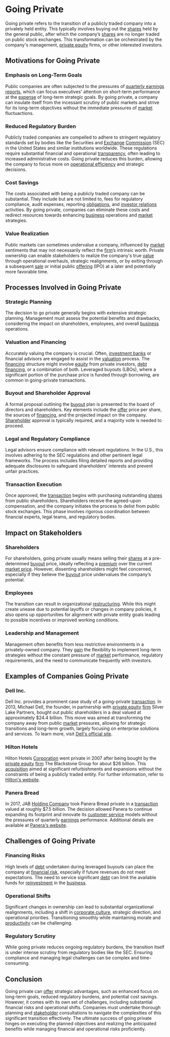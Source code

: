 # Going Private

Going private refers to the transition of a publicly traded company into a privately held entity. This typically involves buying out the [shares](../s/shares.md) held by the general public, after which the company’s [shares](../s/shares.md) are no longer traded on public stock exchanges. This transformation can be orchestrated by the company's management, [private equity](../p/private_equity.md) firms, or other interested investors.

## Motivations for Going Private

### Emphasis on Long-Term Goals
Public companies are often subjected to the pressures of [quarterly earnings reports](../q/quarterly_earnings_reports.md), which can focus executives' attention on short-term performance at the [expense](../e/expense.md) of long-term strategic goals. By going private, a company can insulate itself from the incessant scrutiny of public markets and strive for its long-term objectives without the immediate pressures of [market](../m/market.md) fluctuactions.

### Reduced Regulatory Burden
Publicly traded companies are compelled to adhere to stringent regulatory standards set by bodies like the Securities and [Exchange](../e/exchange.md) [Commission](../c/commission.md) (SEC) in the United States and similar institutions worldwide. These regulations require substantial financial and operational [transparency](../t/transparency.md), often leading to increased administrative costs. Going private reduces this burden, allowing the company to focus more on [operational efficiency](../o/operational_efficiency_in_trading.md) and strategic decisions.

### Cost Savings
The costs associated with being a publicly traded company can be substantial. They include but are not limited to, fees for regulatory compliance, audit expenses, reporting [obligations](../o/obligation.md), and [investor relations](../i/investor_relations.md) activities. By going private, companies can eliminate these costs and redirect resources towards enhancing [business](../b/business.md) operations and [market](../m/market.md) strategies.

### Value Realization
Public markets can sometimes undervalue a company, influenced by [market](../m/market.md) sentiments that may not necessarily reflect the [firm](../f/firm.md)’s intrinsic worth. Private ownership can enable stakeholders to realize the company's true [value](../v/value.md) through operational overhauls, strategic realignments, or by exiting through a subsequent [sale](../s/sale.md) or initial public [offering](../o/offering.md) (IPO) at a later and potentially more favorable time.

## Processes Involved in Going Private

### Strategic Planning
The decision to go private generally begins with extensive strategic planning. Management must assess the potential benefits and drawbacks, considering the impact on shareholders, employees, and overall [business](../b/business.md) operations.

### Valuation and Financing
Accurately valuing the company is crucial. Often, [investment banks](../i/investment_bank_(ib).md) or financial advisors are engaged to assist in the [valuation](../v/valuation.md) process. The [financing](../f/financing.md) structure might involve [equity](../e/equity.md) from private investors, [debt financing](../d/debt_financing.md), or a combination of both. Leveraged buyouts (LBOs), where a significant portion of the purchase price is funded through borrowing, are common in going-private transactions.

### Buyout and Shareholder Approval
A formal proposal outlining the [buyout](../b/buyout.md) plan is presented to the board of directors and shareholders. Key elements include the [offer](../o/offer.md) price per share, the sources of [financing](../f/financing.md), and the projected impact on the company. [Shareholder](../s/shareholder.md) approval is typically required, and a majority vote is needed to proceed.

### Legal and Regulatory Compliance
Legal advisors ensure compliance with relevant regulations. In the U.S., this involves adhering to the SEC regulations and other pertinent legal frameworks. The process includes filing detailed reports and providing adequate disclosures to safeguard shareholders' interests and prevent unfair practices.

### Transaction Execution
Once approved, the [transaction](../t/transaction.md) begins with purchasing outstanding [shares](../s/shares.md) from public shareholders. Shareholders receive the agreed-upon compensation, and the company initiates the process to delist from public stock exchanges. This phase involves rigorous coordination between financial experts, legal teams, and regulatory bodies.

## Impact on Stakeholders

### Shareholders
For shareholders, going private usually means selling their [shares](../s/shares.md) at a pre-determined [buyout](../b/buyout.md) price, ideally reflecting a [premium](../p/premium.md) over the current [market price](../m/market_price.md). However, dissenting shareholders might feel concerned, especially if they believe the [buyout](../b/buyout.md) price undervalues the company’s potential.

### Employees
The transition can result in organizational [restructuring](../r/restructuring.md). While this might create unease due to potential layoffs or changes in company policies, it also opens up opportunities for alignment with private entity goals leading to possible incentives or improved working conditions.

### Leadership and Management
Management often benefits from less restrictive environments in a privately-owned company. They [gain](../g/gain.md) the flexibility to implement long-term strategies without the constant pressure of [market](../m/market.md) performance, regulatory requirements, and the need to communicate frequently with investors.

## Examples of Companies Going Private

### Dell Inc.
Dell Inc. provides a prominent case study of a going-private [transaction](../t/transaction.md). In 2013, Michael Dell, the founder, in partnership with [private equity](../p/private_equity.md) [firm](../f/firm.md) Silver Lake Partners, bought out public shareholders in a deal valued at approximately $24.4 billion. This move was aimed at transforming the company away from public [market](../m/market.md) pressures, allowing for strategic transitions and long-term growth, largely focusing on enterprise solutions and services. To learn more, visit [Dell's official site](https://www.dell.com).

### Hilton Hotels
Hilton Hotels [Corporation](../c/corporation.md) went private in 2007 after being bought by the [private equity](../p/private_equity.md) [firm](../f/firm.md) The Blackstone Group for about $26 billion. This [acquisition](../a/acquisition.md) aimed at significant refurbishments and expansions without the constraints of being a publicly traded entity. For further information, refer to [Hilton's website](https://www.hilton.com).

### Panera Bread
In 2017, JAB [Holding Company](../h/holding_company.md) took Panera Bread private in a [transaction](../t/transaction.md) valued at roughly $7.5 billion. The decision allowed Panera to continue expanding its footprint and innovate its [customer service](../c/customer_service.md) models without the pressures of quarterly [earnings](../e/earnings.md) performance. Additional details are available at [Panera's website](https://www.panerabread.com).

## Challenges of Going Private

### Financing Risks
High levels of [debt](../d/debt.md) undertaken during leveraged buyouts can place the company at [financial risk](../f/financial_risk.md), especially if future revenues do not meet expectations. The need to service significant [debt](../d/debt.md) can limit the available funds for [reinvestment](../r/reinvestment.md) in the [business](../b/business.md).

### Operational Shifts
Significant changes in ownership can lead to substantial organizational realignments, including a shift in [corporate culture](../c/corporate_culture.md), strategic direction, and operational priorities. Transitioning smoothly while maintaining morale and [productivity](../p/productivity.md) can be challenging.

### Regulatory Scrutiny
While going private reduces ongoing regulatory burdens, the transition itself is under intense scrutiny from regulatory bodies like the SEC. Ensuring compliance and managing legal challenges can be complex and time-consuming.

## Conclusion

Going private can [offer](../o/offer.md) strategic advantages, such as enhanced focus on long-term goals, reduced regulatory burdens, and potential cost savings. However, it comes with its own set of challenges, including substantial financial risks and operational shifts. Companies must undertake thorough planning and [stakeholder](../s/stakeholder.md) consultations to navigate the complexities of this significant transition effectively. The ultimate success of going private hinges on executing the planned objectives and realizing the anticipated benefits while managing financial and operational risks proficiently.
